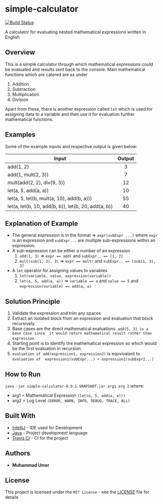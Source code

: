 # simple-calculator

[![Build Status](https://travis-ci.org/Muhammad-Umer/simple-calculator.svg?branch=master)](https://travis-ci.org/Muhammad-Umer/simple-calculator)

A calculator for evaluating nested mathematical expressions written in English

## Overview
This is a simple calculator through which mathematical expressions could be evaluated and results sent
back to the console. 
Main mathematical functions which are catered are as under 
1) Addition
2) Subtraction
3) Multiplication
4) Division

Apart from these, there is another expression called `let` which is used for assigning data
to a variable and then use it for evaluation further mathematical functions. 

## Examples
Some of the example inputs and respective output is given below: 

| Input | Output |
|---|:-----------:|
| add(1, 2) | 3 |
| add(1, mult(2, 3)) | 7 | 
| mult(add(2, 2), div(9, 3)) | 12 |
| let(a, 5, add(a, a)) | 10 |
| let(a, 5, let(b, mult(a, 10), add(b, a))) | 55 |
| let(a, let(b, 10, add(b, b)), let(b, 20, add(a, b)) | 40 |

## Explanation of Example 
- The general expression is in the format => `expr(subExpr ...)` where `expr` is an expression
and `subExpr...` are multiple sub-expressions within an expression.
- A sub-expression can be either a number of an expression
    1. `add(1, 3)` => `expr == add(` and `subExpr.. == [1, 2]`
    2. `mult(sub(1, 3), 3)` => `expr == mult(` and `subExpr.. == [sub(1, 3), 3]`
- A `let` operator for assigning values to variables
    1. `let(variable, value, expression(variable))`
    2. `let(a, 5, add(a, a))` => `variable == a` and `value == 5` and `expression(variable) == add(a, a)`
    
    
## Solution Principle
1. Validate the expression and trim any spaces
2. Extract an isolated block from an expression and evaluation that block recursively.
3. Base cases are the direct mathematical evaluations. `add(5, 3) is a base case since 
it would return mathematical result rather than expression`.
4. Starting point is to identify the mathematical expression so which would be the first
evaluation in recursion.
5. `evaluation of add(expression1, expression2)` is equvivalant to `evaluation of 
expression1(subExpr...) + expression1(subExpr2...)`

## How to Run
`java -jar simple-calculator-0.0.1-SNAPSHOT.jar arg1 arg 2` where:
- arg1 = Mathematical Expression `(let(a, 5, add(a, a)))`
- arg2 = Log Level `(ERROR, WARN, INFO, DEBUG, TRACE, ALL)`

## Built With
 
 * [IntelliJ](https://www.jetbrains.com/idea/) - IDE used for Development
 * [Java](https://java.com/) -  Project development language
 * [Travis CI](https://travis-ci.org/) - CI for the project
 
## Authors
 
 * **Muhammad Umer** 
 
 
## License
 
 This project is licensed under the `MIT License` - see the [LICENSE](LICENSE) file for details
